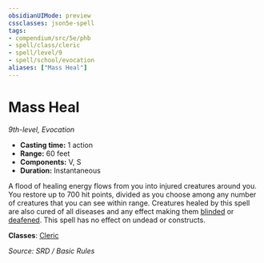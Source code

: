 ```yaml
---
obsidianUIMode: preview
cssclasses: json5e-spell
tags:
- compendium/src/5e/phb
- spell/class/cleric
- spell/level/9
- spell/school/evocation
aliases: ["Mass Heal"]
---
```

# Mass Heal
*9th-level, Evocation*  

- **Casting time:** 1 action
- **Range:** 60 feet
- **Components:** V, S
- **Duration:** Instantaneous

A flood of healing energy flows from you into injured creatures around you. You restore up to 700 hit points, divided as you choose among any number of creatures that you can see within range. Creatures healed by this spell are also cured of all diseases and any effect making them [blinded](rules/conditions.md#blinded) or [deafened](rules/conditions.md#deafened). This spell has no effect on undead or constructs.

**Classes**: [Cleric](cleric.md)

*Source: SRD / Basic Rules*